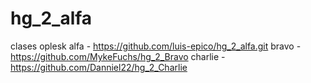 # hg_2_alfa
clases oplesk
alfa - https://github.com/luis-epico/hg_2_alfa.git
bravo - https://github.com/MykeFuchs/hg_2_Bravo
charlie - https://github.com/Danniel22/hg_2_Charlie
